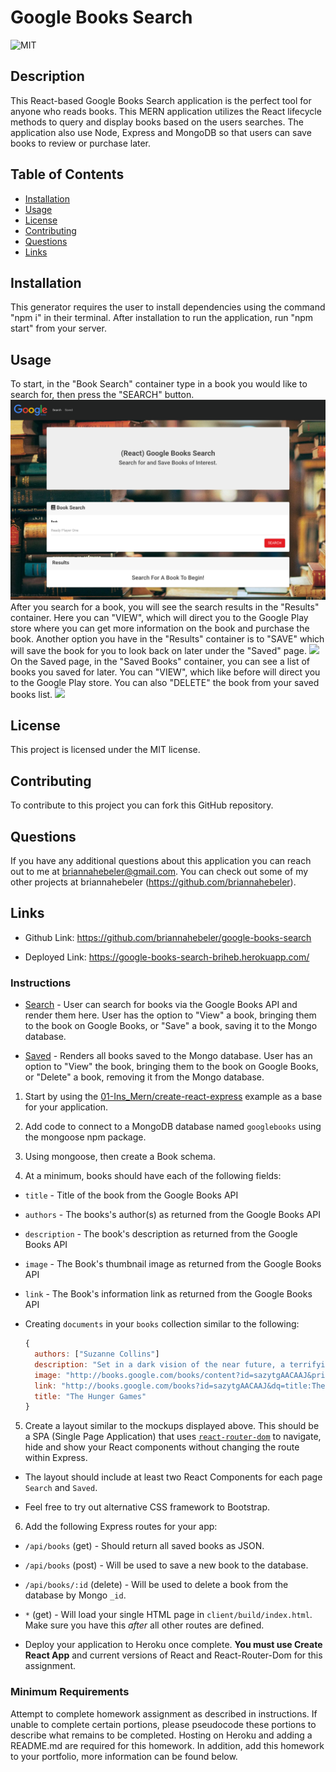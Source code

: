 # Google Books Search

![MIT](https://img.shields.io/badge/license-MIT-blueviolet)

## Description 
This React-based Google Books Search application is the perfect tool for anyone who reads books. This MERN application utilizes the React lifecycle methods to query and display books based on the users searches. The application also use Node, Express and MongoDB so that users can save books to review or purchase later.

## Table of Contents  
* [Installation](#installation)
* [Usage](#usage)
* [License](#license)
* [Contributing](#contributing)
* [Questions](#questions)
* [Links](#links)

## Installation
This generator requires the user to install dependencies using the command "npm i" in their terminal. After installation to run the application, run "npm start" from your server.

## Usage 
To start, in the "Book Search" container type in a book you would like to search for, then press the "SEARCH" button.
![](./client/src/images/start.png)
After you search for a book, you will see the search results in the "Results" container. Here you can "VIEW", which will direct you to the Google Play store where you can get more information on the book and purchase the book. Another option you have in the "Results" container is to "SAVE" which will save the book for you to look back on later under the "Saved" page.
![](./client/src/images/search.png)
On the Saved page, in the "Saved Books" container, you can see a list of books you saved for later. You can "VIEW", which like before will direct you to the Google Play store. You can also "DELETE" the book from your saved books list. 
![](./client/src/images/saved.png)

## License
This project is licensed under the MIT license.

## Contributing
To contribute to this project you can fork this GitHub repository.

## Questions
If you have any additional questions about this application you can reach out to me at briannahebeler@gmail.com.
You can check out some of my other projects at briannahebeler (https://github.com/briannahebeler).

## Links

* Github Link: https://github.com/briannahebeler/google-books-search

* Deployed Link: https://google-books-search-briheb.herokuapp.com/






### Instructions

  * [Search](Search.png) - User can search for books via the Google Books API and render them here. User has the option to "View" a book, bringing them to the book on Google Books, or "Save" a book, saving it to the Mongo database.

  * [Saved](Saved.png) - Renders all books saved to the Mongo database. User has an option to "View" the book, bringing them to the book on Google Books, or "Delete" a book, removing it from the Mongo database.

1. Start by using the [01-Ins_Mern/create-react-express](../01-Activities/01-Ins_Mern/create-react-express) example as a base for your application.

2. Add code to connect to a MongoDB database named `googlebooks` using the mongoose npm package.

3. Using mongoose, then create a Book schema.

4. At a minimum, books should have each of the following fields:

* `title` - Title of the book from the Google Books API

* `authors` - The books's author(s) as returned from the Google Books API

* `description` - The book's description as returned from the Google Books API

* `image` - The Book's thumbnail image as returned from the Google Books API

* `link` - The Book's information link as returned from the Google Books API

* Creating `documents` in your `books` collection similar to the following:

    ```js
    {
      authors: ["Suzanne Collins"]
      description: "Set in a dark vision of the near future, a terrifying reality TV show is taking place. Twelve boys and twelve girls are forced to appear in a live event called The Hunger Games. There is only one rule: kill or be killed. When sixteen-year-old Katniss Everdeen steps forward to take her younger sister's place in the games, she sees it as a death sentence. But Katniss has been close to death before. For her, survival is second nature."
      image: "http://books.google.com/books/content?id=sazytgAACAAJ&printsec=frontcover&img=1&zoom=1&source=gbs_api"
      link: "http://books.google.com/books?id=sazytgAACAAJ&dq=title:The+Hunger+Games&hl=&source=gbs_api"
      title: "The Hunger Games"
    }
    ```

5. Create a layout similar to the mockups displayed above. This should be a SPA (Single Page Application) that uses [`react-router-dom`](https://github.com/reactjs/react-router) to navigate, hide and show your React components without changing the route within Express.

* The layout should include at least two React Components for each page `Search` and `Saved`.

* Feel free to try out alternative CSS framework to Bootstrap.

6. Add the following Express routes for your app:

* `/api/books` (get) - Should return all saved books as JSON.

* `/api/books` (post) - Will be used to save a new book to the database.

* `/api/books/:id` (delete) - Will be used to delete a book from the database by Mongo `_id`.

* `*` (get) - Will load your single HTML page in `client/build/index.html`. Make sure you have this _after_ all other routes are defined.

* Deploy your application to Heroku once complete. **You must use Create React App** and current versions of React and React-Router-Dom for this assignment.


### Minimum Requirements

Attempt to complete homework assignment as described in instructions. If unable to complete certain portions, please pseudocode these portions to describe what remains to be completed. Hosting on Heroku and adding a README.md are required for this homework. In addition, add this homework to your portfolio, more information can be found below.